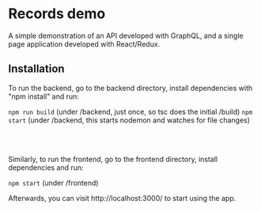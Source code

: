 # Records demo

A simple demonstration of an API developed with GraphQL, and a single page application developed with React/Redux.


## Installation

To run the backend, go to the backend directory, install dependencies with "npm install" and run:

`npm run build`   (under /backend, just once, so tsc does the initial /build)
`npm start`   (under /backend, this starts nodemon and watches for file changes)

<br /><br />

Similarly, to run the frontend, go to the frontend directory, install dependencies and run:

`npm start`   (under /frontend)

Afterwards, you can visit http://localhost:3000/ to start using the app.


